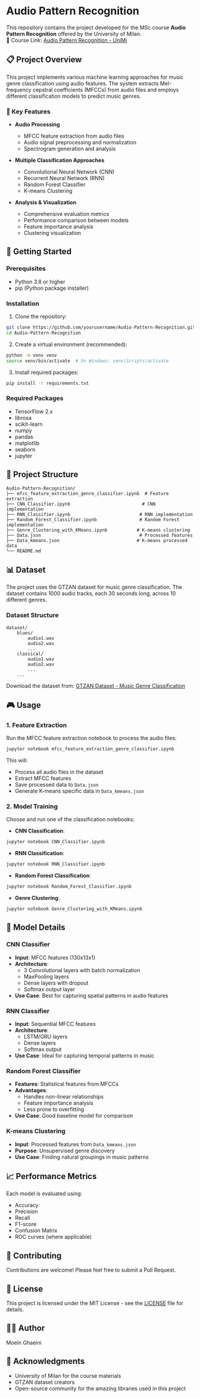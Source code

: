 # Audio Pattern Recognition

This repository contains the project developed for the MSc course **Audio Pattern Recognition** offered by the University of Milan.  
📘 Course Link: [Audio Pattern Recognition - UniMi](https://www.unimi.it/en/education/degree-programme-courses/2025/audio-pattern-recognition)

## 📋 Project Overview

This project implements various machine learning approaches for music genre classification using audio features. The system extracts Mel-frequency cepstral coefficients (MFCCs) from audio files and employs different classification models to predict music genres.

### 🎯 Key Features

- **Audio Processing**
  - MFCC feature extraction from audio files
  - Audio signal preprocessing and normalization
  - Spectrogram generation and analysis

- **Multiple Classification Approaches**
  - Convolutional Neural Network (CNN)
  - Recurrent Neural Network (RNN)
  - Random Forest Classifier
  - K-means Clustering

- **Analysis & Visualization**
  - Comprehensive evaluation metrics
  - Performance comparison between models
  - Feature importance analysis
  - Clustering visualization

## 🚀 Getting Started

### Prerequisites

- Python 3.8 or higher
- pip (Python package installer)

### Installation

1. Clone the repository:
```bash
git clone https://github.com/yourusername/Audio-Pattern-Recognition.git
cd Audio-Pattern-Recognition
```

2. Create a virtual environment (recommended):
```bash
python -m venv venv
source venv/bin/activate  # On Windows: venv\Scripts\activate
```

3. Install required packages:
```bash
pip install -r requirements.txt
```

### Required Packages

- TensorFlow 2.x
- librosa
- scikit-learn
- numpy
- pandas
- matplotlib
- seaborn
- jupyter

## 📁 Project Structure

```
Audio-Pattern-Recognition/
├── mfcc_feature_extraction_genre_classifier.ipynb  # Feature extraction
├── CNN_Classifier.ipynb                           # CNN implementation
├── RNN_Classifier.ipynb                          # RNN implementation
├── Random_Forest_Classifier.ipynb                # Random Forest implementation
├── Genre_Clustering_with_KMeans.ipynb           # K-means clustering
├── Data.json                                     # Processed features
├── Data_kmeans.json                             # K-means processed data
└── README.md
```

## 📊 Dataset

The project uses the GTZAN dataset for music genre classification. The dataset contains 1000 audio tracks, each 30 seconds long, across 10 different genres.

### Dataset Structure
```
dataset/
    blues/
        audio1.wav
        audio2.wav
        ...
    classical/
        audio1.wav
        audio2.wav
        ...
    ...
```

Download the dataset from: [GTZAN Dataset - Music Genre Classification](https://www.kaggle.com/datasets/andradaolteanu/gtzan-dataset-music-genre-classification)

## 🎮 Usage

### 1. Feature Extraction

Run the MFCC feature extraction notebook to process the audio files:
```bash
jupyter notebook mfcc_feature_extraction_genre_classifier.ipynb
```

This will:
- Process all audio files in the dataset
- Extract MFCC features
- Save processed data to `Data.json`
- Generate K-means specific data in `Data_kmeans.json`

### 2. Model Training

Choose and run one of the classification notebooks:

- **CNN Classification**:
```bash
jupyter notebook CNN_Classifier.ipynb
```

- **RNN Classification**:
```bash
jupyter notebook RNN_Classifier.ipynb
```

- **Random Forest Classification**:
```bash
jupyter notebook Random_Forest_Classifier.ipynb
```

- **Genre Clustering**:
```bash
jupyter notebook Genre_Clustering_with_KMeans.ipynb
```

## 🧠 Model Details

### CNN Classifier
- **Input**: MFCC features (130x13x1)
- **Architecture**:
  - 3 Convolutional layers with batch normalization
  - MaxPooling layers
  - Dense layers with dropout
  - Softmax output layer
- **Use Case**: Best for capturing spatial patterns in audio features

### RNN Classifier
- **Input**: Sequential MFCC features
- **Architecture**:
  - LSTM/GRU layers
  - Dense layers
  - Softmax output
- **Use Case**: Ideal for capturing temporal patterns in music

### Random Forest Classifier
- **Features**: Statistical features from MFCCs
- **Advantages**:
  - Handles non-linear relationships
  - Feature importance analysis
  - Less prone to overfitting
- **Use Case**: Good baseline model for comparison

### K-means Clustering
- **Input**: Processed features from `Data_kmeans.json`
- **Purpose**: Unsupervised genre discovery
- **Use Case**: Finding natural groupings in music patterns

## 📈 Performance Metrics

Each model is evaluated using:
- Accuracy
- Precision
- Recall
- F1-score
- Confusion Matrix
- ROC curves (where applicable)

## 🤝 Contributing

Contributions are welcome! Please feel free to submit a Pull Request.

## 📝 License

This project is licensed under the MIT License - see the [LICENSE](LICENSE) file for details.

## 👨‍💻 Author

Moein Ghaeini

## 🙏 Acknowledgments

- University of Milan for the course materials
- GTZAN dataset creators
- Open-source community for the amazing libraries used in this project
